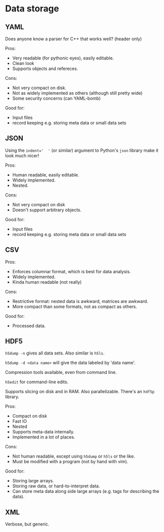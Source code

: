 # Data storage

## YAML
Does anyone know a parser for C++ that works well? (header only)

Pros:
- Very readable (for pythonic eyes), easily editable.
- Clean look
- Supports objects and refereces.

Cons:
- Not very compact on disk.
- Not as widely implemented as others (although still pretty wide)
- Some security concerns (can YAML-bomb)

Good for:
- Input files
- record keeping e.g. storing meta data or small data sets

## JSON

Using the `indent='  '` (or similar) argument to Python's `json` library make it look much nicer!

Pros:
- Human readable, easily editable.
- Widely implemented.
- Nested.

Cons:
- Not very compact on disk
- Doesn't support arbitrary objects.

Good for:
- Input files
- record keeping e.g. storing meta data or small data sets

## CSV

Pros:
- Enforces columnar format, which is best for data analysis.
- Widely implemented.
- Kinda human readable (not really)

Cons:
- Restrictive format: nested data is awkward, matrices are awkward.
- More compact than some formats, not as compact as others.

Good for:
- Processed data.

## HDF5

`h5dump -n` gives all data sets. Also similar is `h5ls`.

`h5dump -d <data name>` will give the data labeled by 'data name'. 

Compression tools available, even from command line.

`h5edit` for command-line edits.

Supports slicing on disk and in RAM. 
Also parallelizable. There's an `hdf5p` library. 

Pros:
- Compact on disk
- Fast IO
- Nested
- Supports meta-data internally.
- Implemented in a lot of places.

Cons:
- Not human readable, except using `h5dump` or `h5ls` or the like.
- Must be modified with a program (not by hand with vim).

Good for:
- Storing large arrays.
- Storing raw data, or hard-to-interpret data.
- Can store meta data along side large arrays (e.g. tags for describing the data).

## XML

Verbose, but generic.
